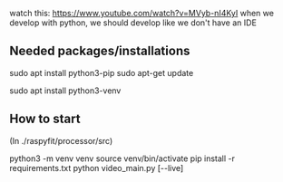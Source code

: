 watch this: https://www.youtube.com/watch?v=MVyb-nI4KyI
when we develop with python, we should develop like we don't have an IDE

## Needed packages/installations

sudo apt install python3-pip
sudo apt-get update


sudo apt install python3-venv


## How to start
(In ./raspyfit/processor/src)

 python3 -m venv venv
 source venv/bin/activate
 pip install -r requirements.txt
 python video_main.py [--live]